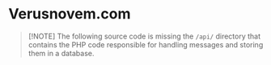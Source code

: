 # Verusnovem.com

> [!NOTE] The following source code is missing the `/api/` directory that contains the PHP code responsible for handling messages and storing them in a database.
